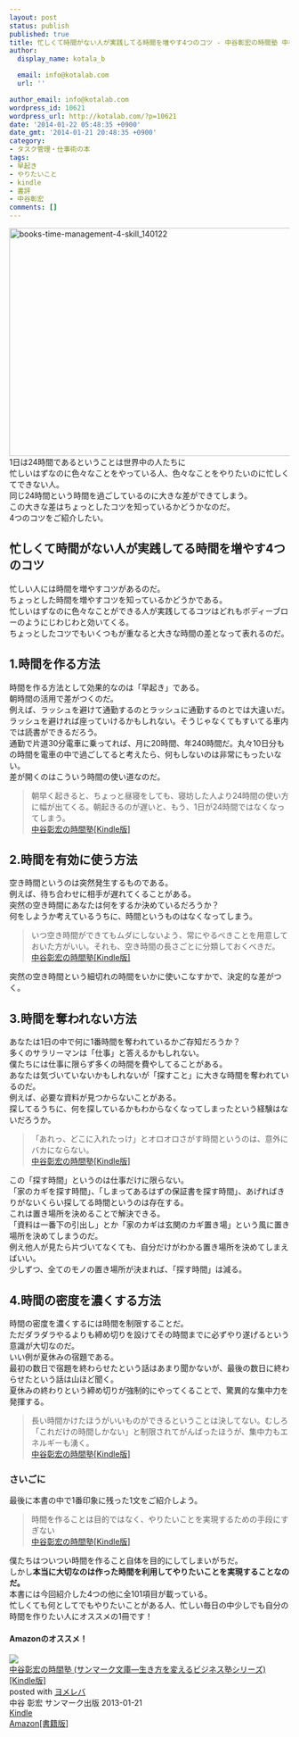 ```yaml
---
layout: post
status: publish
published: true
title: 忙しくて時間がない人が実践してる時間を増やす4つのコツ - 中谷彰宏の時間塾 中谷彰宏著
author:
  display_name: kotala_b

  email: info@kotalab.com
  url: ''

author_email: info@kotalab.com
wordpress_id: 10621
wordpress_url: http://kotalab.com/?p=10621
date: '2014-01-22 05:48:35 +0900'
date_gmt: '2014-01-21 20:48:35 +0900'
category:
- タスク管理・仕事術の本
tags:
- 早起き
- やりたいこと
- kindle
- 書評
- 中谷彰宏
comments: []
---
```

<p><img src="http://kotalab.com/wp-content/uploads/books-time-management-4-skill_140122-546x409.jpg" alt="books-time-management-4-skill_140122" width="546" height="409" class="alignnone size-large wp-image-10623" /><br />
1日は24時間であるということは世界中の人たちに<br />
忙しいはずなのに色々なことをやっている人、色々なことをやりたいのに忙しくてできない人。<br />
同じ24時間という時間を過ごしているのに大きな差ができてしまう。<br />
この大きな差はちょっとしたコツを知っているかどうかなのだ。<br />
4つのコツをご紹介したい。<br />
<!--more--></p>
<h2>忙しくて時間がない人が実践してる時間を増やす4つのコツ</h2>
<p>忙しい人には時間を増やすコツがあるのだ。<br />
ちょっとした時間を増やすコツを知っているかどうかである。<br />
忙しいはずなのに色々なことができる人が実践してるコツはどれもボディーブローのようにじわじわと効いてくる。<br />
ちょっとしたコツでもいくつもが重なると大きな時間の差となって表れるのだ。</p>
<h2>1.時間を作る方法</h2>
<p>時間を作る方法として効果的なのは「早起き」である。<br />
朝時間の活用で差がつくのだ。<br />
例えば、ラッシュを避けて通勤するのとラッシュに通勤するのとでは大違いだ。<br />
ラッシュを避ければ座っていけるかもしれない。そうじゃなくてもすいてる車内では読書ができるだろう。<br />
通勤で片道30分電車に乗ってれば、月に20時間、年240時間だ。丸々10日分もの時間を電車の中で過ごしてると考えたら、何もしないのは非常にもったいない。<br />
差が開くのはこういう時間の使い道なのだ。</p>
<blockquote><p>
朝早く起きると、ちょっと昼寝をしても、寝坊した人より24時間の使い方に幅が出てくる。朝起きるのが遅いと、もう、1日が24時間ではなくなってしまう。<br />
<a href="http://www.amazon.co.jp/exec/obidos/asin/B008BCCMMS/same-22/" rel="nofollow" target="_blank">中谷彰宏の時間塾[Kindle版]</a></p></blockquote>
<h2>2.時間を有効に使う方法</h2>
<p>空き時間というのは突然発生するものである。<br />
例えば、待ち合わせに相手が遅れてくることがある。<br />
突然の空き時間にあなたは何をするか決めているだろうか？<br />
何をしようか考えているうちに、時間というものはなくなってしまう。</p>
<blockquote><p>
いつ空き時間ができてもムダにしないよう、常にやるべきことを用意しておいた方がいい。それも、空き時間の長さごとに分類しておくべきだ。<br />
<a href="http://www.amazon.co.jp/exec/obidos/asin/B008BCCMMS/same-22/" rel="nofollow" target="_blank">中谷彰宏の時間塾[Kindle版]</a></p></blockquote>
<p>突然の空き時間という細切れの時間をいかに使いこなすかで、決定的な差がつく。</p>
<h2>3.時間を奪われない方法</h2>
<p>あなたは1日の中で何に1番時間を奪われているかご存知だろうか？<br />
多くのサラリーマンは「仕事」と答えるかもしれない。<br />
僕たちには仕事に限らず多くの時間を費やしてることがある。<br />
あなたは気づいていないかもしれないが「探すこと」に大きな時間を奪われているのだ。<br />
例えば、必要な資料が見つからないことがある。<br />
探してるうちに、何を探しているかもわからなくなってしまったという経験はないだろうか。</p>
<blockquote><p>「あれっ、どこに入れたっけ」とオロオロさがす時間というのは、意外にバカにならない。<br />
<a href="http://www.amazon.co.jp/exec/obidos/asin/B008BCCMMS/same-22/" rel="nofollow" target="_blank">中谷彰宏の時間塾[Kindle版]</a></p></blockquote>
<p>この「探す時間」というのは仕事だけに限らない。<br />
「家のカギを探す時間」、「しまってあるはずの保証書を探す時間」、あげればきりがないくらい探してる時間というのは存在する。<br />
これは置き場所を決めることで解決できる。<br />
「資料は一番下の引出し」とか「家のカギは玄関のカギ置き場」という風に置き場所を決めてしまうのだ。<br />
例え他人が見たら片づいてなくても、自分だけがわかる置き場所を決めてしまえばいい。<br />
少しずつ、全てのモノの置き場所が決まれば、「探す時間」は減る。</p>
<h2>4.時間の密度を濃くする方法</h2>
<p>時間の密度を濃くするには時間を制限することだ。<br />
ただダラダラやるよりも締め切りを設けてその時間までに必ずやり遂げるという意識が大切なのだ。<br />
いい例が夏休みの宿題である。<br />
最初の数日で宿題を終わらせたという話はあまり聞かないが、最後の数日に終わらせたという話は山ほど聞く。<br />
夏休みの終わりという締め切りが強制的にやってくることで、驚異的な集中力を発揮する。</p>
<blockquote><p>
長い時間かけたほうがいいものができるということは決してない。むしろ「これだけの時間しかない」と制限されてがんばったほうが、集中力もエネルギーも湧く。<br />
<a href="http://www.amazon.co.jp/exec/obidos/asin/B008BCCMMS/same-22/" rel="nofollow" target="_blank">中谷彰宏の時間塾[Kindle版]</a></p></blockquote>
<h3>さいごに</h3>
<p>最後に本書の中で1番印象に残った1文をご紹介しよう。</p>
<blockquote><p>時間を作ることは目的ではなく、やりたいことを実現するための手段にすぎない<br />
<a href="http://www.amazon.co.jp/exec/obidos/asin/B008BCCMMS/same-22/" rel="nofollow" target="_blank">中谷彰宏の時間塾[Kindle版]</a></p></blockquote>
<p>僕たちはついつい時間を作ること自体を目的にしてしまいがちだ。<br />
しかし<strong>本当に大切なのは作った時間を利用してやりたいことを実現することなのだ。</strong><br />
本書には今回紹介した4つの他に全101項目が載っている。<br />
忙しくても何としてでもやりたいことがある人、忙しい毎日の中少しでも自分の時間を作りたい人にオススメの1冊です！</p>
<h4 class="aam">Amazonのオススメ！</h4>
<div class="booklink-box">
<div class="booklink-image"><a href="http://www.amazon.co.jp/exec/obidos/asin/B008BCCMMS/same-22/" rel="nofollow" target="_blank"><img src="http://ecx.images-amazon.com/images/I/51v1UNFSHML._SL160_.jpg" style="border: none;" /></a></div>
<div class="booklink-info">
<div class="booklink-name"><a href="http://www.amazon.co.jp/exec/obidos/asin/B008BCCMMS/same-22/" rel="nofollow" target="_blank">中谷彰宏の時間塾 (サンマーク文庫―生き方を変えるビジネス塾シリーズ)[Kindle版]</a>
<div class="booklink-powered-date">posted with <a href="http://yomereba.com" rel="nofollow" target="_blank">ヨメレバ</a></div>
</div>
<div class="booklink-detail">中谷 彰宏 サンマーク出版 2013-01-21    </div>
<div class="booklink-link2">
<div class="shoplinkkindle"><a href="http://www.amazon.co.jp/exec/obidos/ASIN/B008BCCMMS/same-22/" rel="nofollow" target="_blank" >Kindle</a></div>
<div class="shoplinkamazon"><a href="http://www.amazon.co.jp/exec/obidos/ASIN/476319061X/same-22/" rel="nofollow" target="_blank" title="アマゾン" >Amazon[書籍版]</a></div>
</p></div>
</div>
<div class="booklink-footer"></div>
</div>
